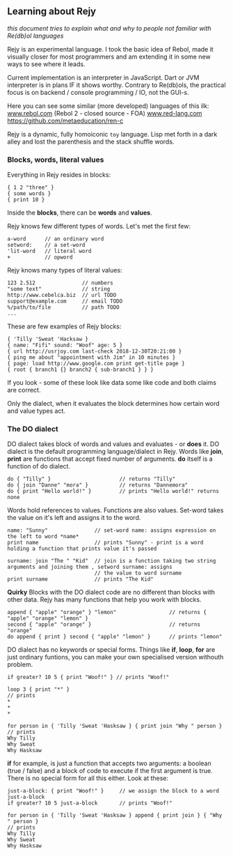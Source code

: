 ## Learning about Rejy

*this document tries to explain what and why to people not familiar with Re(db)ol languages*

Rejy is an experimental language. I took the basic idea of Rebol, made it visually closer for most programmers and am extending it in some new ways to see where it leads. 

Current implementation is an interpreter in JavaScript. Dart or JVM interpreter is in plans IF it shows worthy. Contrary to Re(db)ols, the practical focus is on backend / console programming / IO, not the GUI-s.

Here you can see some similar (more developed) languages of this ilk:
    www.rebol.com (Rebol 2 - closed source - FOA)
    www.red-lang.com
    https://github.com/metaeducation/ren-c

Rejy is a dynamic, fully homoiconic `toy` language. Lisp met forth in a dark alley and lost the parenthesis and the stack shuffle words.

### Blocks, words, literal values

Everything in Rejy resides in blocks:

    { 1 2 "three" }
    { some words }
    { print 10 }
    
Inside the **blocks**, there can be **words** and **values**.

Rejy knows few different types of words. Let's met the first few:

    a-word      // an ordinary word
    setword:    // a set-word
    'lit-word   // literal word
    +           // opword
    
Rejy knows many types of literal values:

    123 2.512               // numbers
    "some text"             // string
    http://www.cebelca.biz  // url TODO
    support@example.com     // email TODO
    %/path/to/file          // path TODO
    ...
    
These are few examples of Rejy blocks:

    { 'Tilly 'Sweat 'Hacksaw }
    { name: "Fifi" sound: "Woof" age: 5 }
    { url http://usrjoy.com last-check 2018-12-30T20:21:00 }
    { ping me about "appointment with Jim" in 10 minutes }
    { page: load http://www.google.com print get-title page }
    { root { branch1 {} branch2 { sub-branch1 } } }

If you look - some of these look like data some like code and both claims are correct. 

Only the dialect, when it evaluates the block determines how certain word and value types act.  

### The DO dialect

DO dialect takes block of words and values and evaluates - or **does** it. DO dialect is the default programming language/dialect in Rejy. Words like **join**, **print** are functions that accept fixed number of arguments. **do** itself is a function of do dialect.

    do { "Tilly" }                      // returns "Tilly"
    do { join "Danne" "mora" }          // returns "Dannemora"
    do { print "Hello world!" }         // prints "Hello world!" returns none

Words hold references to values. Functions are also values. Set-word takes the value on it's left and assigns it to the word.

    name: "Sunny"               // set-word name: assigns expression on the left to word *name*
    print name                  // prints "Sunny" - print is a word holding a function that prints value it's passed
    
    surname: join "The " "Kid"  // join is a function taking two string arguments and joining them , setword surname: assigns 
                                // the value to word surname
    print surname               // prints "The Kid"

**Quirky** Blocks with the DO dialect code are no different than blocks with other data. Rejy has many functions that help you work with blocks.
 
    append { "apple" "orange" } "lemon"                 // returns { "apple" "orange" "lemon" }
    second { "apple" "orange" }                         // returns "orange"
    do append { print } second { "apple" "lemon" }      // prints "lemon"

DO dialect has no keywords or special forms. Things like **if**, **loop**, **for** are just ordinary funtions, you can make your own specialised version withouth problem.

    if greater? 10 5 { print "Woof!" } // prints "Woof!"
    
    loop 3 { print "*" } 
    // prints
    *
    *
    *
    
    for person in { 'Tilly 'Sweat 'Hasksaw } { print join "Why " person }
    // prints
    Why Tilly
    Why Sweat
    Why Hasksaw
   
**if** for example, is just a function that accepts two arguments: a boolean (true / false) and a block of code to execute if the first argument is true. There is no special form for all this either. Look at these:

    just-a-block: { print "Woof!" }     // we assign the block to a word just-a-block
    if greater? 10 5 just-a-block       // prints "Woof!"
    
    for person in { 'Tilly 'Sweat 'Hasksaw } append { print join } { "Why " person }
    // prints
    Why Tilly
    Why Sweat
    Why Hasksaw
    
